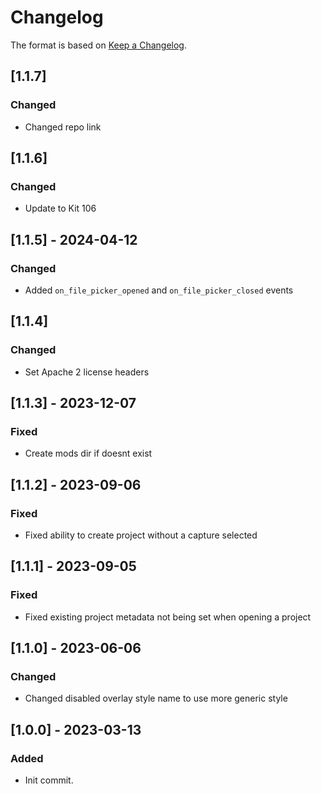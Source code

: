 # Changelog

The format is based on [Keep a Changelog](https://keepachangelog.com/en/1.0.0/).

## [1.1.7]
### Changed
- Changed repo link

## [1.1.6]
### Changed
- Update to Kit 106

## [1.1.5] - 2024-04-12
### Changed
- Added `on_file_picker_opened` and `on_file_picker_closed` events

## [1.1.4]
### Changed
- Set Apache 2 license headers

## [1.1.3] - 2023-12-07
### Fixed
- Create mods dir if doesnt exist

## [1.1.2] - 2023-09-06
### Fixed
- Fixed ability to create project without a capture selected

## [1.1.1] - 2023-09-05
### Fixed
- Fixed existing project metadata not being set when opening a project

## [1.1.0] - 2023-06-06
### Changed
- Changed disabled overlay style name to use more generic style

## [1.0.0] - 2023-03-13
### Added
- Init commit.
